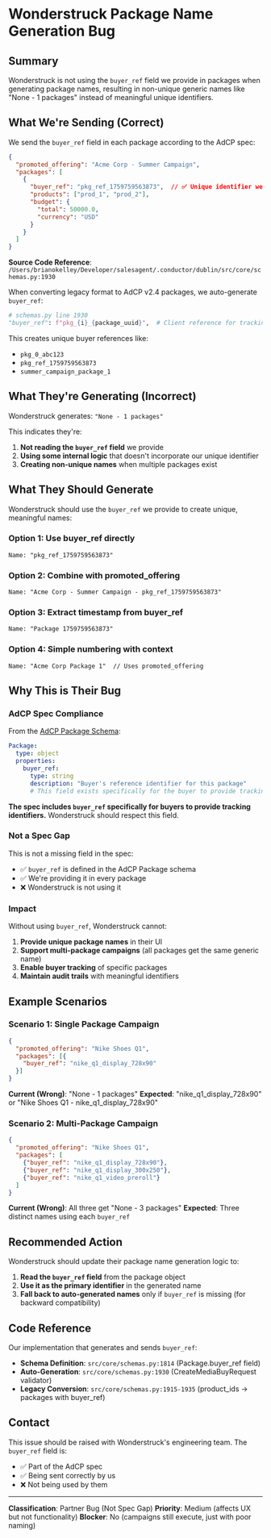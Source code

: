 # Wonderstruck Package Name Generation Bug

## Summary

Wonderstruck is not using the `buyer_ref` field we provide in packages when generating package names, resulting in non-unique generic names like "None - 1 packages" instead of meaningful unique identifiers.

## What We're Sending (Correct)

We send the `buyer_ref` field in each package according to the AdCP spec:

```json
{
  "promoted_offering": "Acme Corp - Summer Campaign",
  "packages": [
    {
      "buyer_ref": "pkg_ref_1759759563873",  // ✅ Unique identifier we provide
      "products": ["prod_1", "prod_2"],
      "budget": {
        "total": 50000.0,
        "currency": "USD"
      }
    }
  ]
}
```

**Source Code Reference**: `/Users/brianokelley/Developer/salesagent/.conductor/dublin/src/core/schemas.py:1930`

When converting legacy format to AdCP v2.4 packages, we auto-generate `buyer_ref`:

```python
# schemas.py line 1930
"buyer_ref": f"pkg_{i}_{package_uuid}",  # Client reference for tracking
```

This creates unique buyer references like:
- `pkg_0_abc123`
- `pkg_ref_1759759563873`
- `summer_campaign_package_1`

## What They're Generating (Incorrect)

Wonderstruck generates: `"None - 1 packages"`

This indicates they're:
1. **Not reading the `buyer_ref` field** we provide
2. **Using some internal logic** that doesn't incorporate our unique identifier
3. **Creating non-unique names** when multiple packages exist

## What They Should Generate

Wonderstruck should use the `buyer_ref` we provide to create unique, meaningful names:

### Option 1: Use buyer_ref directly
```
Name: "pkg_ref_1759759563873"
```

### Option 2: Combine with promoted_offering
```
Name: "Acme Corp - Summer Campaign - pkg_ref_1759759563873"
```

### Option 3: Extract timestamp from buyer_ref
```
Name: "Package 1759759563873"
```

### Option 4: Simple numbering with context
```
Name: "Acme Corp Package 1"  // Uses promoted_offering
```

## Why This is Their Bug

### AdCP Spec Compliance

From the [AdCP Package Schema](https://adcontextprotocol.org/docs/):

```yaml
Package:
  type: object
  properties:
    buyer_ref:
      type: string
      description: "Buyer's reference identifier for this package"
      # This field exists specifically for the buyer to provide tracking IDs
```

**The spec includes `buyer_ref` specifically for buyers to provide tracking identifiers.** Wonderstruck should respect this field.

### Not a Spec Gap

This is not a missing field in the spec:
- ✅ `buyer_ref` is defined in the AdCP Package schema
- ✅ We're providing it in every package
- ❌ Wonderstruck is not using it

### Impact

Without using `buyer_ref`, Wonderstruck cannot:
1. **Provide unique package names** in their UI
2. **Support multi-package campaigns** (all packages get the same generic name)
3. **Enable buyer tracking** of specific packages
4. **Maintain audit trails** with meaningful identifiers

## Example Scenarios

### Scenario 1: Single Package Campaign
```json
{
  "promoted_offering": "Nike Shoes Q1",
  "packages": [{
    "buyer_ref": "nike_q1_display_728x90"
  }]
}
```

**Current (Wrong)**: "None - 1 packages"
**Expected**: "nike_q1_display_728x90" or "Nike Shoes Q1 - nike_q1_display_728x90"

### Scenario 2: Multi-Package Campaign
```json
{
  "promoted_offering": "Nike Shoes Q1",
  "packages": [
    {"buyer_ref": "nike_q1_display_728x90"},
    {"buyer_ref": "nike_q1_display_300x250"},
    {"buyer_ref": "nike_q1_video_preroll"}
  ]
}
```

**Current (Wrong)**: All three get "None - 3 packages"
**Expected**: Three distinct names using each `buyer_ref`

## Recommended Action

Wonderstruck should update their package name generation logic to:

1. **Read the `buyer_ref` field** from the package object
2. **Use it as the primary identifier** in the generated name
3. **Fall back to auto-generated names** only if `buyer_ref` is missing (for backward compatibility)

## Code Reference

Our implementation that generates and sends `buyer_ref`:

- **Schema Definition**: `src/core/schemas.py:1814` (Package.buyer_ref field)
- **Auto-Generation**: `src/core/schemas.py:1930` (CreateMediaBuyRequest validator)
- **Legacy Conversion**: `src/core/schemas.py:1915-1935` (product_ids → packages with buyer_ref)

## Contact

This issue should be raised with Wonderstruck's engineering team. The `buyer_ref` field is:
- ✅ Part of the AdCP spec
- ✅ Being sent correctly by us
- ❌ Not being used by them

---

**Classification**: Partner Bug (Not Spec Gap)
**Priority**: Medium (affects UX but not functionality)
**Blocker**: No (campaigns still execute, just with poor naming)

